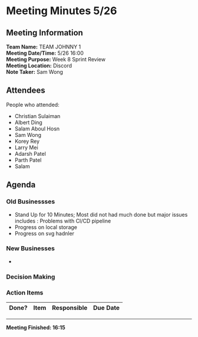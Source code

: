 # Meeting Minutes 5/26
## Meeting Information
**Team Name:** TEAM JOHNNY 1 <br />
**Meeting Date/Time:** 5/26 16:00 <br />
**Meeting Purpose:** Week 8 Sprint Review <br />
**Meeting Location:** Discord <br />
**Note Taker:** Sam Wong <br />

## Attendees
People who attended:
- Christian Sulaiman
- Albert Ding
- Salam Aboul Hosn
- Sam Wong
- Korey Rey
- Larry Mei
- Adarsh Patel
- Parth Patel
- Salam

## Agenda
### Old Businessses
-  Stand Up for 10 Minutes; Most did not had much done but major issues includes : Problems with CI/CD pipeline
-  Progress on local storage
-  Progress on svg hadnler
### New Businesses
- 
### Decision Making
### Action Items
| Done? | Item | Responsible | Due Date |
| ---- | ---- | ---- | ---- |


<hr>

**Meeting Finished: 16:15**
